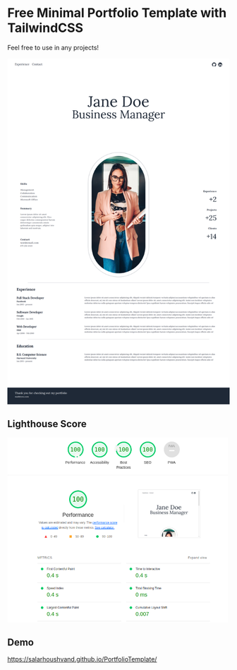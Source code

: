 # Free Minimal Portfolio Template with TailwindCSS 
Feel free to use in any projects!
<br>
<br>
<img src="screenshot.png">
<br>

## Lighthouse Score 
<img width="500" src="LighthouseScore.png" alt="lighthouse score">

## Demo
<a href="https://salarhoushvand.github.io/PortfolioTemplate/">https://salarhoushvand.github.io/PortfolioTemplate/</a>




